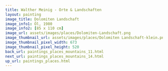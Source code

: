 ```yaml
---
title: Walther Meinig - Orte & Landschaften
layout: painting
image_title: Dolomiten Landschaft
image_info1: Öl, 1980
image_info2: [85 x 110 cm]
image_url: assets/images/places/Dolomiten-Landschaft.png
image_thumbnail_url: assets/images/places/Dolomiten Landschaft-klein.png
image_thumbnail_pixel_width: 673
image_thumbnail_pixel_height: 520
back_url: paintings_places_mountains_11.html
next_url: paintings_places_mountains_14.html
up_url: paintings_places.html
---
```


